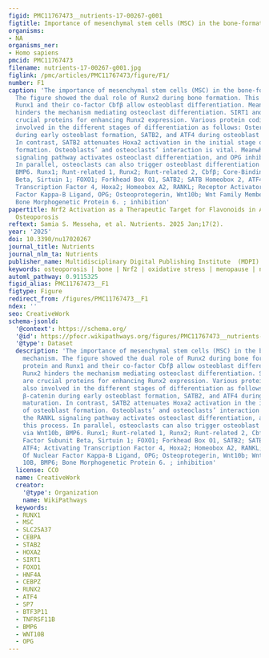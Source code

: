 ```yaml
---
figid: PMC11767473__nutrients-17-00267-g001
figtitle: Importance of mesenchymal stem cells (MSC) in the bone-formation mechanism
organisms:
- NA
organisms_ner:
- Homo sapiens
pmcid: PMC11767473
filename: nutrients-17-00267-g001.jpg
figlink: /pmc/articles/PMC11767473/figure/F1/
number: F1
caption: 'The importance of mesenchymal stem cells (MSC) in the bone-formation mechanism.
  The figure showed the dual role of Runx2 during bone formation. This protein and
  Runx1 and their co-factor Cbfβ allow osteoblast differentiation. Meanwhile, Runx2
  hinders the mechanism mediating osteoclast differentiation. SIRT1 and FOXO1 are
  crucial proteins for enhancing Runx2 expression. Various protein codings are also
  involved in the different stages of differentiation as follows: Osterix and β-catenin
  during early osteoblast formation, SATB2, and ATF4 during osteoblast maturation.
  In contrast, SATB2 attenuates Hoxa2 activation in the initial stage of osteoblast
  formation. Osteoblasts’ and osteoclasts’ interaction is vital. Meanwhile, the RANKL
  signaling pathway activates osteoclast differentiation, and OPG inhibits this process.
  In parallel, osteoclasts can also trigger osteoblast differentiation via Wnt10b,
  BMP6. Runx1; Runt-related 1, Runx2; Runt-related 2, Cbfβ; Core-Binding Factor Subunit
  Beta, Sirtuin 1; FOXO1; Forkhead Box O1, SATB2; SATB Homeobox 2, ATF4; Activating
  Transcription Factor 4, Hoxa2; Homeobox A2, RANKL; Receptor Activator Of Nuclear
  Factor Kappa-B Ligand, OPG; Osteoprotegerin, Wnt10b; Wnt Family Member 10B, BMP6;
  Bone Morphogenetic Protein 6. ; inhibition'
papertitle: Nrf2 Activation as a Therapeutic Target for Flavonoids in Aging-Related
  Osteoporosis
reftext: Samia S. Messeha, et al. Nutrients. 2025 Jan;17(2).
year: '2025'
doi: 10.3390/nu17020267
journal_title: Nutrients
journal_nlm_ta: Nutrients
publisher_name: Multidisciplinary Digital Publishing Institute  (MDPI)
keywords: osteoporosis | bone | Nrf2 | oxidative stress | menopause | natural products
automl_pathway: 0.9115325
figid_alias: PMC11767473__F1
figtype: Figure
redirect_from: /figures/PMC11767473__F1
ndex: ''
seo: CreativeWork
schema-jsonld:
  '@context': https://schema.org/
  '@id': https://pfocr.wikipathways.org/figures/PMC11767473__nutrients-17-00267-g001.html
  '@type': Dataset
  description: 'The importance of mesenchymal stem cells (MSC) in the bone-formation
    mechanism. The figure showed the dual role of Runx2 during bone formation. This
    protein and Runx1 and their co-factor Cbfβ allow osteoblast differentiation. Meanwhile,
    Runx2 hinders the mechanism mediating osteoclast differentiation. SIRT1 and FOXO1
    are crucial proteins for enhancing Runx2 expression. Various protein codings are
    also involved in the different stages of differentiation as follows: Osterix and
    β-catenin during early osteoblast formation, SATB2, and ATF4 during osteoblast
    maturation. In contrast, SATB2 attenuates Hoxa2 activation in the initial stage
    of osteoblast formation. Osteoblasts’ and osteoclasts’ interaction is vital. Meanwhile,
    the RANKL signaling pathway activates osteoclast differentiation, and OPG inhibits
    this process. In parallel, osteoclasts can also trigger osteoblast differentiation
    via Wnt10b, BMP6. Runx1; Runt-related 1, Runx2; Runt-related 2, Cbfβ; Core-Binding
    Factor Subunit Beta, Sirtuin 1; FOXO1; Forkhead Box O1, SATB2; SATB Homeobox 2,
    ATF4; Activating Transcription Factor 4, Hoxa2; Homeobox A2, RANKL; Receptor Activator
    Of Nuclear Factor Kappa-B Ligand, OPG; Osteoprotegerin, Wnt10b; Wnt Family Member
    10B, BMP6; Bone Morphogenetic Protein 6. ; inhibition'
  license: CC0
  name: CreativeWork
  creator:
    '@type': Organization
    name: WikiPathways
  keywords:
  - RUNX1
  - MSC
  - SLC25A37
  - CEBPA
  - STAB2
  - HOXA2
  - SIRT1
  - FOXO1
  - HNF4A
  - CEBPZ
  - RUNX2
  - ATF4
  - SP7
  - BTF3P11
  - TNFRSF11B
  - BMP6
  - WNT10B
  - OPG
---
```

